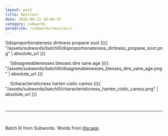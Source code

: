 ```yaml
---
layout: post
title: Ness(es)
date: 2018-08-21 10:04:47
category: subwords
permalink: /subwords/ness(es)/ 
---
```


![disproportionateness dirtiness propane soot ]({{ "/assets/subwords/batchIII/disproportionateness_dirtiness_propane_soot.png" | absolute_url }})

&nbsp;
&nbsp;
![disagreeablenesses blesses dire sane age ]({{ "/assets/subwords/batchIII/disagreeablenesses_blesses_dire_sane_age.png" | absolute_url }})

&nbsp;
&nbsp;
![characteristicness harten cistic caress ]({{ "/assets/subwords/batchIII/characteristicness_harten_cistic_caress.png" | absolute_url }})

&nbsp;

---

&nbsp;

Batch III from Subwords. Words from [litscape](https://www.litscape.com/).
